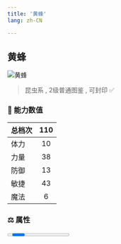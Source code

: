 ```yaml
---
title: '黄蜂'
lang: zh-CN

---
```


<RouterBack />

## 黄蜂

![黄蜂](https://user-images.githubusercontent.com/78347270/115956342-20fa7000-a537-11eb-8fa0-9a90121d3365.gif) 

> 昆虫系 , 2级普通图鉴<Card /> , 可封印 ✅ 


### 💪 能力数值

| 总档次       | 110            |
| :----------- |:-------------:|
| 体力      | 10   <Stars :number="1" />  |
| 力量      | 38   <Stars :number="4" />  |
| 防御      | 13   <Stars :number="1.5" />  | 
| 敏捷      | 43  <Stars :number="4.5" />  | 
| 魔法      | 6  <Stars :number="0.5" />   | 


### ⚖️ 属性


<Progress earth :number="0" />

<Progress water :number="0" />

<Progress fire :number="7" />

<Progress wind :number="3" />

### ✨ 技能栏 <Strong>8个</Strong>

- 攻击
- 中毒攻击 Lv1

### 👶 1级出现点

- 芙蕾雅岛 伊尔村近郊， 参考坐标(649,265)、(668,310)、(690,286)



